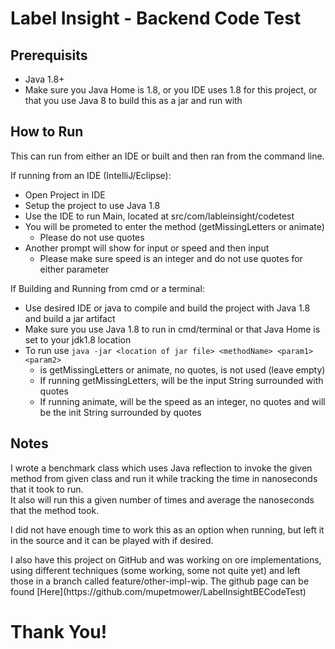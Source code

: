 # Label Insight - Backend Code Test

## Prerequisits
- Java 1.8+
- Make sure you Java Home is 1.8, or you IDE uses 1.8 for this project, or that you use Java 8 to build this as a jar and run with

## How to Run
This can run from either an IDE or built and then ran from the command line. 

If running from an IDE (IntelliJ/Eclipse):
- Open Project in IDE
- Setup the project to use Java 1.8
- Use the IDE to run Main, located at src/com/lableinsight/codetest
- You will be prometed to enter the method (getMissingLetters or animate)
  - Please do not use quotes
- Another prompt will show for input or speed and then input
  - Please make sure speed is an integer and do not use quotes for either parameter

If Building and Running from cmd or a terminal:
- Use desired IDE or java to compile and build the project with Java 1.8 and build a jar artifact
- Make sure you use Java 1.8 to run in cmd/terminal or that Java Home is set to your jdk1.8 location
- To run use `java -jar <location of jar file> <methodName> <param1> <param2>` 
  - <methodName> is getMissingLetters or animate, no quotes, <param2> is not used (leave empty)
  - If running getMissingLetters, <param1> will be the input String surrounded with quotes
  - If running animate, <param1> will be the speed as an integer, no quotes and <param2> will be the init String surrounded by quotes

## Notes
<p>I wrote a benchmark class which uses Java reflection to invoke the given method from given class and run it while tracking the time in nanoseconds that it took to run. <br>
It also will run this a given number of times and average the nanoseconds that the method took.</p>

<p>I did not have enough time to work this as an option when running, but left it in the source and it can be played with if desired.</p>

<p>I also have this project on GitHub and was working on ore implementations, using different techniques (some working, some not quite yet) and left those in a branch called feature/other-impl-wip.
The github page can be found [Here](https://github.com/mupetmower/LabelInsightBECodeTest)</p>

# Thank You!
